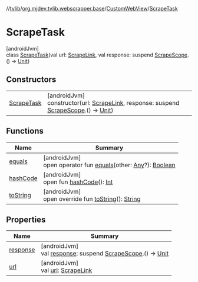 //[tvlib](../../../../index.md)/[org.mjdev.tvlib.webscrapper.base](../../index.md)/[CustomWebView](../index.md)/[ScrapeTask](index.md)

# ScrapeTask

[androidJvm]\
class [ScrapeTask](index.md)(val url: [ScrapeLink](../../-scrape-link/index.md), val response: suspend [ScrapeScope](../../-scrape-scope/index.md).() -&gt; [Unit](https://kotlinlang.org/api/latest/jvm/stdlib/kotlin/-unit/index.html))

## Constructors

| | |
|---|---|
| [ScrapeTask](-scrape-task.md) | [androidJvm]<br>constructor(url: [ScrapeLink](../../-scrape-link/index.md), response: suspend [ScrapeScope](../../-scrape-scope/index.md).() -&gt; [Unit](https://kotlinlang.org/api/latest/jvm/stdlib/kotlin/-unit/index.html)) |

## Functions

| Name | Summary |
|---|---|
| [equals](../../../org.mjdev.tvlib.webscrapper.select/-element-not-found-exception/index.md#585090901%2FFunctions%2F-1596939238) | [androidJvm]<br>open operator fun [equals](../../../org.mjdev.tvlib.webscrapper.select/-element-not-found-exception/index.md#585090901%2FFunctions%2F-1596939238)(other: [Any](https://kotlinlang.org/api/latest/jvm/stdlib/kotlin/-any/index.html)?): [Boolean](https://kotlinlang.org/api/latest/jvm/stdlib/kotlin/-boolean/index.html) |
| [hashCode](../../../org.mjdev.tvlib.webscrapper.select/-element-not-found-exception/index.md#1794629105%2FFunctions%2F-1596939238) | [androidJvm]<br>open fun [hashCode](../../../org.mjdev.tvlib.webscrapper.select/-element-not-found-exception/index.md#1794629105%2FFunctions%2F-1596939238)(): [Int](https://kotlinlang.org/api/latest/jvm/stdlib/kotlin/-int/index.html) |
| [toString](to-string.md) | [androidJvm]<br>open override fun [toString](to-string.md)(): [String](https://kotlinlang.org/api/latest/jvm/stdlib/kotlin/-string/index.html) |

## Properties

| Name | Summary |
|---|---|
| [response](response.md) | [androidJvm]<br>val [response](response.md): suspend [ScrapeScope](../../-scrape-scope/index.md).() -&gt; [Unit](https://kotlinlang.org/api/latest/jvm/stdlib/kotlin/-unit/index.html) |
| [url](url.md) | [androidJvm]<br>val [url](url.md): [ScrapeLink](../../-scrape-link/index.md) |
